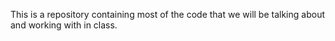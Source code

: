 This is a repository containing most of the code that we will be talking about and working with in class.
